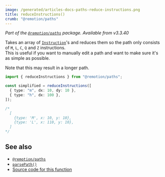 ```yaml
---
image: /generated/articles-docs-paths-reduce-instructions.png
title: reduceInstructions()
crumb: "@remotion/paths"
---
```


_Part of the [`@remotion/paths`](/docs/paths) package. Available from v3.3.40_

Takes an array of [`Instruction`](/docs/paths/parse-path)'s and reduces them so the path only consists of `M`, `L`, `C`, `Q` and `Z` instructions.  
This is useful if you want to manually edit a path and want to make sure it's as simple as possible.

Note that this may result in a longer path.

```ts twoslash
import { reduceInstructions } from "@remotion/paths";

const simplified = reduceInstructions([
  { type: "m", dx: 10, dy: 10 },
  { type: "h", dx: 100 },
]);

/*
  [
    {type: 'M', x: 10, y: 10},
    {type: 'L', x: 110, y: 10},
  ]
*/
```

## See also

- [`@remotion/paths`](/docs/paths)
- [`parsePath()`](/docs/paths/parse-path)
- [Source code for this function](https://github.com/remotion-dev/remotion/blob/main/packages/paths/src/reduce-instructions.ts)

